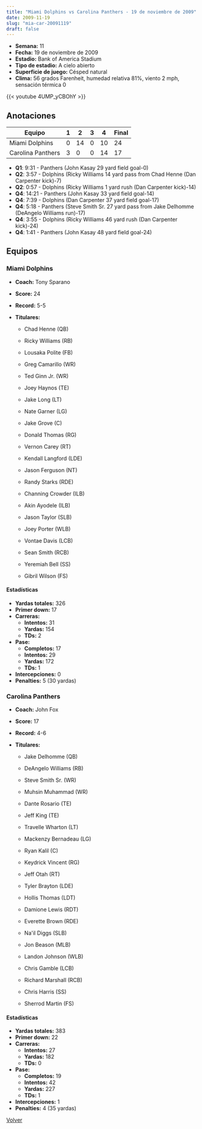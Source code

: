 ```yaml
---
title: "Miami Dolphins vs Carolina Panthers - 19 de noviembre de 2009"
date: 2009-11-19
slug: "mia-car-20091119"
draft: false
---
```


- **Semana:** 11
- **Fecha:** 19 de noviembre de 2009
- **Estadio:** Bank of America Stadium
- **Tipo de estadio:** A cielo abierto
- **Superficie de juego:** Césped natural
- **Clima:** 56 grados Farenheit, humedad relativa 81%, viento 2 mph, sensación térmica 0


{{< youtube 4UMP_yCBOhY >}}


## Anotaciones
| Equipo | 1 | 2 | 3 | 4 | Final |
|--------|---|---|---|---|-------|
| Miami Dolphins  | 0 | 14 | 0 | 10  | 24 |
| Carolina Panthers  | 3 | 0 | 0 | 14  | 17 |
- **Q1**: 9:31 - Panthers (John Kasay 29 yard field goal-0)
- **Q2**: 3:57 - Dolphins (Ricky Williams 14 yard pass from Chad Henne (Dan Carpenter kick)-7)
- **Q2**: 0:57 - Dolphins (Ricky Williams 1 yard rush (Dan Carpenter kick)-14)
- **Q4**: 14:21 - Panthers (John Kasay 33 yard field goal-14)
- **Q4**: 7:39 - Dolphins (Dan Carpenter 37 yard field goal-17)
- **Q4**: 5:18 - Panthers (Steve Smith Sr. 27 yard pass from Jake Delhomme (DeAngelo Williams run)-17)
- **Q4**: 3:55 - Dolphins (Ricky Williams 46 yard rush (Dan Carpenter kick)-24)
- **Q4**: 1:41 - Panthers (John Kasay 48 yard field goal-24)


## Equipos


### Miami Dolphins
* **Coach:** Tony Sparano
* **Score:** 24
* **Record:** 5-5
* **Titulares:** 

  * Chad Henne (QB) 

  * Ricky Williams (RB) 

  * Lousaka Polite (FB) 

  * Greg Camarillo (WR) 

  * Ted Ginn Jr. (WR) 

  * Joey Haynos (TE) 

  * Jake Long (LT) 

  * Nate Garner (LG) 

  * Jake Grove (C) 

  * Donald Thomas (RG) 

  * Vernon Carey (RT) 

  * Kendall Langford (LDE) 

  * Jason Ferguson (NT) 

  * Randy Starks (RDE) 

  * Channing Crowder (ILB) 

  * Akin Ayodele (ILB) 

  * Jason Taylor (SLB) 

  * Joey Porter (WLB) 

  * Vontae Davis (LCB) 

  * Sean Smith (RCB) 

  * Yeremiah Bell (SS) 

  * Gibril Wilson (FS) 

#### Estadísticas
* **Yardas totales:** 326
* **Primer down:** 17
* **Carreras:**
  * **Intentos:** 31
  * **Yardas:** 154
  * **TDs:** 2
* **Pase:**
  * **Completos:** 17
  * **Intentos:** 29
  * **Yardas:** 172
  * **TDs:** 1
* **Intercepciones:** 0
* **Penalties:** 5 (30 yardas)

### Carolina Panthers
* **Coach:** John Fox
* **Score:** 17
* **Record:** 4-6
* **Titulares:** 

  * Jake Delhomme (QB) 

  * DeAngelo Williams (RB) 

  * Steve Smith Sr. (WR) 

  * Muhsin Muhammad (WR) 

  * Dante Rosario (TE) 

  * Jeff King (TE) 

  * Travelle Wharton (LT) 

  * Mackenzy Bernadeau (LG) 

  * Ryan Kalil (C) 

  * Keydrick Vincent (RG) 

  * Jeff Otah (RT) 

  * Tyler Brayton (LDE) 

  * Hollis Thomas (LDT) 

  * Damione Lewis (RDT) 

  * Everette Brown (RDE) 

  * Na'il Diggs (SLB) 

  * Jon Beason (MLB) 

  * Landon Johnson (WLB) 

  * Chris Gamble (LCB) 

  * Richard Marshall (RCB) 

  * Chris Harris (SS) 

  * Sherrod Martin (FS) 

#### Estadísticas
* **Yardas totales:** 383
* **Primer down:** 22
* **Carreras:**
  * **Intentos:** 27
  * **Yardas:** 182
  * **TDs:** 0
* **Pase:**
  * **Completos:** 19
  * **Intentos:** 42
  * **Yardas:** 227
  * **TDs:** 1
* **Intercepciones:** 1
* **Penalties:** 4 (35 yardas)


[Volver](/historia/2009)
